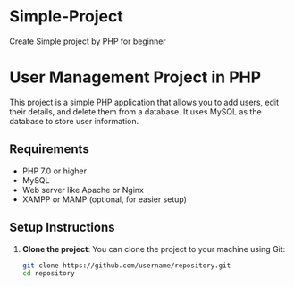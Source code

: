 # Simple-Project
Create Simple project by PHP for beginner

# User Management Project in PHP

This project is a simple PHP application that allows you to add users, edit their details, and delete them from a database. It uses MySQL as the database to store user information.

## Requirements

- PHP 7.0 or higher
- MySQL
- Web server like Apache or Nginx
- XAMPP or MAMP (optional, for easier setup)

## Setup Instructions

1. **Clone the project**:
   You can clone the project to your machine using Git:
   ```bash
   git clone https://github.com/username/repository.git
   cd repository

